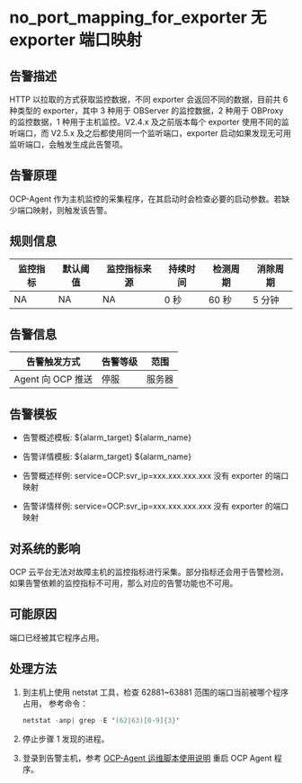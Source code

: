 no_port_mapping_for_exporter 无 exporter 端口映射
=================================================================



**告警描述**
-----------------------------

HTTP 以拉取的方式获取监控数据，不同 exporter 会返回不同的数据，目前共 6 种类型的 exporter，其中 3 种用于 OBServer 的监控数据，2 种用于 OBProxy 的监控数据，1 种用于主机监控。V2.4.x 及之前版本每个 exporter 使用不同的监听端口，而 V2.5.x 及之后都使用同一个监听端口，exporter 启动如果发现无可用监听端口，会触发生成此告警项。

告警原理
-------------------------

OCP-Agent 作为主机监控的采集程序，在其启动时会检查必要的启动参数。若缺少端口映射，则触发该告警。

**规则信息**
-----------------------------



| 监控指标 | 默认阈值 | 监控指标来源 | 持续时间 | 检测周期 | 消除周期 |
|------|------|--------|------|------|------|
| NA   | NA   | NA     | 0 秒  | 60 秒 | 5 分钟 |



**告警信息**
-----------------------------



|     告警触发方式     | 告警等级 | 范围  |
|----------------|------|-----|
| Agent 向 OCP 推送 | 停服   | 服务器 |



**告警模板**
-----------------------------

* 告警概述模板: ${alarm_target} ${alarm_name}



* 告警详情模板: ${alarm_target} ${alarm_name}



* 告警概述样例: service=OCP:svr_ip=xxx.xxx.xxx.xxx 没有 exporter 的端口映射



* 告警详情样例: service=OCP:svr_ip=xxx.xxx.xxx.xxx 没有 exporter 的端口映射






**对系统的影响**
-------------------------------

OCP 云平台无法对故障主机的监控指标进行采集。部分指标还会用于告警检测，如果告警依赖的监控指标不可用，那么对应的告警功能也不可用。

**可能原因**
-----------------------------

端口已经被其它程序占用。

**处理方法**
-----------------------------

1. 到主机上使用 netstat 工具，检查 62881\~63881 范围的端口当前被哪个程序占用， 参考命令：

   ```java
   netstat -anp| grep -E '(62|63)[0-9]{3}'
   ```



2. 停止步骤 1 发现的进程。



3. 登录到告警主机，参考 [OCP-Agent 运维脚本使用说明](../4.alarm-appendix/4.use-ocp-agent-scripts.md) 重启 OCP Agent 程序。
